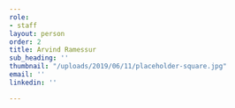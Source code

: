 ```yaml
---
role:
- staff
layout: person
order: 2
title: Arvind Ramessur
sub_heading: ''
thumbnail: "/uploads/2019/06/11/placeholder-square.jpg"
email: ''
linkedin: ''

---
```

